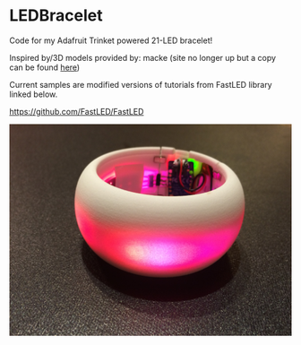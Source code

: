 # LEDBracelet
Code for my Adafruit Trinket powered 21-LED bracelet!

Inspired by/3D models provided by: macke (site no longer up but a copy can be found [here](https://hackaday.io/project/153-led-bracelet))

Current samples are modified versions of tutorials from FastLED library linked below.

https://github.com/FastLED/FastLED

![First build running rainbow](https://github.com/njwarfield/LEDBracelet/blob/master/images/Photo%20Mar%2009%2C%2012%2012%2017%20AM.jpg)
